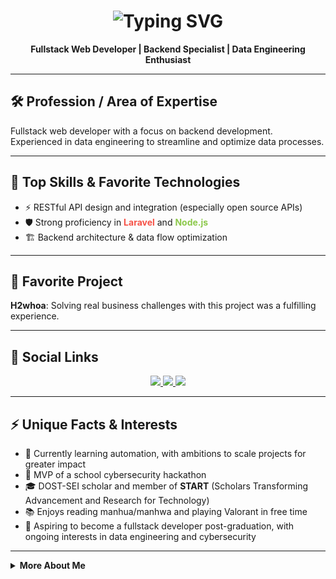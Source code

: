 <!-- Profile README for Al-Abass Ibrahim -->

<h1 align="center">
  <img src="https://readme-typing-svg.demolab.com?font=Fira+Code&weight=700&size=28&pause=1000&color=F55247&center=true&vCenter=true&repeat=true&width=700&lines=Hi+%F0%9F%91%8B%2C+I'm+Al-Abass+Ibrahim;Fullstack+Web+Developer;Backend+%F0%9F%9A%80+%7C+Data+Engineering+Enthusiast;Automation+Explorer+%F0%9F%9A%80" alt="Typing SVG" />
</h1>

<p align="center">
  <b>Fullstack Web Developer | Backend Specialist | Data Engineering Enthusiast</b>
</p>

---

## 🛠️ Profession / Area of Expertise

Fullstack web developer with a focus on backend development. Experienced in data engineering to streamline and optimize data processes.

---

## 🚀 Top Skills & Favorite Technologies

- ⚡ RESTful API design and integration (especially open source APIs)
- 🛡️ Strong proficiency in <span style="color:#f55247"><b>Laravel</b></span> and <span style="color:#8cc84b"><b>Node.js</b></span>
- 🏗️ Backend architecture & data flow optimization

---

## 🌟 Favorite Project

**H2whoa**: Solving real business challenges with this project was a fulfilling experience.

---

## 🔗 Social Links

<p align="center">
  <a href="https://www.linkedin.com/in/al-abass-ibrahim-a0865227a/" target="_blank">
    <img src="https://img.shields.io/badge/LinkedIn-0A66C2?style=for-the-badge&logo=linkedin&logoColor=white"/>
  </a>
  <a href="https://www.facebook.com/abass.ibrahim.0713" target="_blank">
    <img src="https://img.shields.io/badge/Facebook-1877F2?style=for-the-badge&logo=facebook&logoColor=white"/>
  </a>
  <a href="https://x.com/Al_abass13" target="_blank">
    <img src="https://img.shields.io/badge/X-000000?style=for-the-badge&logo=X&logoColor=white"/>
  </a>
</p>

---

## ⚡ Unique Facts & Interests

- 🤖 Currently learning automation, with ambitions to scale projects for greater impact
- 🥇 MVP of a school cybersecurity hackathon
- 🎓 DOST-SEI scholar and member of <b>START</b> (Scholars Transforming Advancement and Research for Technology)
- 📚 Enjoys reading manhua/manhwa and playing Valorant in free time
- 🎯 Aspiring to become a fullstack developer post-graduation, with ongoing interests in data engineering and cybersecurity

---

<details>
<summary><b>More About Me</b></summary>

- 🌱 I’m currently learning: Automation, Cybersecurity, and advanced Data Engineering
- 👯 I’m looking to collaborate on: Real-world backend projects, open-source APIs, and data pipelines
- 💬 Ask me about: Laravel, Node.js, REST APIs, Back-End Best Practices
- 📫 How to reach me: [LinkedIn](https://www.linkedin.com/in/al-abass-ibrahim-a0865227a/)
- 😄 Pronouns: He/Him
- ⚡ Fun fact: I love discovering new manhwas and always up for a Valorant match!
</details>

